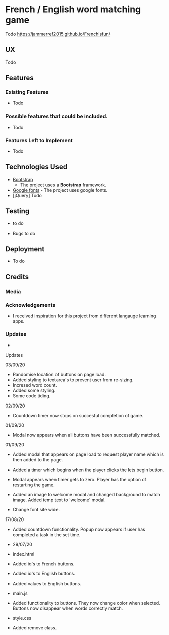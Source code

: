# French / English word matching game

Todo
https://jammerref2015.github.io/Frenchisfun/
## UX

Todo

## Features

### Existing Features

- Todo

### Possible features that could be included.

- Todo

### Features Left to Implement

- Todo

## Technologies Used

- [Bootstrap](https://getbootstrap.com/)
  - The project uses a **Bootstrap** framework.
- [Google fonts](https://fonts.google.com) - The project uses google fonts.
- [jQuery] Todo

## Testing

- to do

* Bugs
  to do

## Deployment

- To do

## Credits

### Media

### Acknowledgements

- I received inspiration for this project from different langauge learning apps.

### Updates

-

Updates

03/09/20

- Randomise location of buttons on page load.
- Added styling to textarea's to prevent user from re-sizing.
- Incresed word count.
- Added some styling. 
- Some code tiding. 


02/09/20

- Countdown timer now stops on succesful completion of game.

01/09/20

- Modal now appears when all buttons have been successfully matched.

01/09/20

- Added modal that appears on page load to request player name which is then added to the page.

- Added a timer which begins when the player clicks the lets begin button.

- Modal appears when timer gets to zero. Player has the option of restarting the game.

- Added an image to welcome modal and changed background to match image. Added temp text to 'welcome' modal.

- Change font site wide.

17/08/20

- Added countdown functionality. Popup now appears if user has completed a task in the set time.

- 29/07/20

- index.html

- Added id's to French buttons.
- Added id's to English buttons.
- Added values to English buttons.

- main.js

- Added functionality to buttons. They now change color when selected. Buttons now disappear when words correctly match.

- style.css

- Added remove class.
